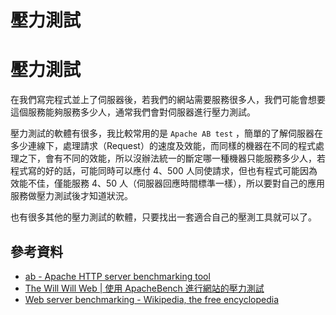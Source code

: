 # 壓力測試

# 壓力測試

在我們寫完程式並上了伺服器後，若我們的網站需要服務很多人，我們可能會想要這個服務能夠服務多少人，通常我們會對伺服器進行壓力測試。

壓力測試的軟體有很多，我比較常用的是 `Apache AB test` ，簡單的了解伺服器在多少連線下，處理請求（Request）的速度及效能，而同樣的機器在不同的程式處理之下，會有不同的效能，所以沒辦法統一的斷定哪一種機器只能服務多少人，若程式寫的好的話，可能同時可以應付 4、500 人同使請求，但也有程式可能因為效能不佳，僅能服務 4、50 人（伺服器回應時間標準一樣），所以要對自己的應用服務做壓力測試後才知道狀況。

也有很多其他的壓力測試的軟體，只要找出一套適合自己的壓測工具就可以了。

## 參考資料

*   [ab - Apache HTTP server benchmarking tool](http://httpd.apache.org/docs/2.2/programs/ab.html)
*   [The Will Will Web | 使用 ApacheBench 進行網站的壓力測試](http://blog.miniasp.com/post/2008/06/30/Using-ApacheBench-ab-to-to-Web-stress-test.aspx)
*   [Web server benchmarking - Wikipedia, the free encyclopedia](http://en.wikipedia.org/wiki/Web_server_benchmarking)